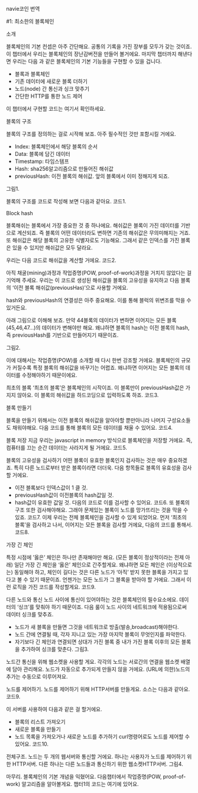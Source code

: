 navie코인 번역

#1: 최소한의 블록체인

소개

블록체인의 기본 컨셉은 아주 간단해요. 공통의 기록을 가진 장부를 모두가 갖는 것이죠. 이 챕터에서 우리는 블록체인의 장난감버전을 만들어 볼거에요. 마지막 챕터까지 해낸다면 우리는 다음 과 같은 블록체인의 기본 기능들을 구현할 수 있을 겁니다.
- 블록과 블록체인
- 기존 데이터에 새로운 블록 더하기
- 노드(node) 간 통신과 싱크 맞추기
- 간단한 HTTP를 통한 노드 제어

이 챕터에서 구현할 코드는 여기서 확인하세요.

블록의 구조

블록의 구조를 정의하는 걸로 시작해 보죠. 아주 필수적인 것만 포함시킬 거에요.
- Index: 블록체인에서 해당 블록의 순서
- Data: 블록에 담긴 데이터
- Timestamp: 타임스템프
- Hash: sha256알고리즘으로 만들어진 해쉬값
- previousHash: 이전 블록의 해쉬값. 앞의 블록에서 이미 정해지게 되죠.

그림1.

블록의 구조를 코드로 작성해 보면 다음과 같아요.
코드1.

Block hash

블록해쉬는 블록에서 가장 중요한 것 중 하나에요. 해쉬값은 블록이 가진 데이터를 기반으로 계산되죠. 즉 블록의 어떤 데이터라도 변하면 기존의 해쉬값은 무의미해지는 거죠. 또 해쉬값은 해당 블록의 고유한 식별자로도 기능해요. 그래서 같은 인덱스를 가진 블록은 있을 수 있지만 해쉬값은 모두 달라요.

우리는 다음 코드로 해쉬값을 계산할 거에요.
코드2.

아직 채굴(mining)과정과 작업증명(POW, proof-of-work)과정을 거치지 않았다는 걸 기억해 주세요. 우리는 이 코드로 생성된 해쉬값을 블록의 고유성을 유지하고 다음 블록의 ‘이전 블록 해쉬값(previousHas)’으로 사용할 거에요.

hash와 previousHash의 연결성은 아주 중요해요. 이를 통해 블럭의 위변조를 막을 수 있거든요.

아래 그림으로 이해해 보죠. 만약 44블록의 데이터가 변하면 이어지는 모든 블록(45,46,47...)의 데이터가 변해야만 해요. 왜냐하면 블록의 hash는 이전 블록의 hash, 즉 previousHash를 기반으로 만들어지기 때문이죠.

그림2.

이에 대해서는 작업증명(POW)를 소개할 때 다시 한번 강조할 거에요. 블록체인의 규모가 커질수록 특정 블록의 해쉬값을 바꾸기는 어렵죠. 왜냐하면 이어지는 모든 블록의 데이터를 수정해야하기 때문이에요.

최초의 블록
‘최초의 블록’은 블록체인의 시작이죠. 이 블록만이 previousHash값은 가지지 않아요. 이 블록의 해쉬값을 하드코딩으로 입력하도록 하죠.
코드3.

블록 만들기

블록을 만들기 위해서는 이전 블록의 해쉬값을 알아야할 뿐만아니라 나머지 구성요소들도 채워야해요. 다음 코드를 통해 블록의 모든 데이터를 채울 수 있어요.
코드4.

블록 저장
지금 우리는 javascript in memory 방식으로 블록체인을 저장할 거에요. 즉, 컴퓨터를 끄는 순간 데이터는 사라지게 될 거에요.
코드5.

블록의 고유성을 검사하기
어떤 블록이 유효한 블록인지 검사하는 것은 매우 중요하겠죠. 특히 다른 노드로부터 받은 블록이라면 더더욱. 다음 항목들로 블록의 유효성을 검사할 거에요.
- 이전 블록보다 인덱스값이 1 클 것.
- previousHash값이 이전블록의 hash값일 것.
- hash값이 유효한 값일 것.
다음의 코드로 이를 검사할 수 있어요.
코드6.
또 블록의 구조 또한 검사해야해요. 그래야 문제있는 블록이 노드를 망가뜨리는 것을 막을 수 있죠.
코드7.
이제 우리는 전체 블록체인을 검사할 수 있게 되었어요. 먼저 ‘최초의 블록’을 검사하고 나서, 이어지는 모든 블록을 검사할 거에요, 다음의 코드를 통해서.
코드8.

가장 긴 체인

특정 시점에 ’옳은’ 체인은 하나만 존재해야만 해요. (모든 블록이 정상적이라는 전제 아래) 일단 가장 긴 체인을 ‘옳은’ 체인으로 간주할게요. 왜냐하면 모든 체인은 (이상적으로는) 동일해야 하고, 체인이 길다는 것은 다른 노드가 ‘아직’ 받지 못한 블록을 가지고 있다고 볼 수 있기 때문이죠. 언젠가는 모든 노드가 그 블록을 받아야 할 거에요. 그래서 이런 로직을 가진 코드를 작성할게요.
코드9.

다른 노드와 통신
노드 사이에 통신이 있어야하는 것은 블록체인의 필수요소에요. 데이터의 ‘싱크’를 맞춰야 하기 때문이죠. 다음 룰이 노드 사이의 네트워크에 적용됨으로써 데이터 싱크를 맞추죠.
- 노드가 새 블록을 만들면 그것을 네트워크로 방출(발송,broadcast)해야한다.
- 노드 간에 연결될 때, 각자 지니고 있는 가장 마지막 블록이 무엇인지를 파악한다.
- 자기보다 긴 체인과 연결되면 상대가 가진 블록 중 내가 가진 블록 이후의 모든 블록을 추가하여 싱크를 맞춘다.
그림3.

노드간 통신을 위해 웹소켓을 사용할 게요. 각각의 노드는 서로간의 연결을 웹소켓 배열에 담아 관리해요. 노드가 자동으로 추가되게 만들지 않을 거에요. (URL에 의한)노드의 추가는 수동으로 이루어져요.

노드를 제어하기.
노드를 제어하기 위해 HTTP서버를 만들게요. 소스는 다음과 같아요.
코드9.

이 서버를 사용하여 다음과 같은 걸 할거에요.
- 블록의 리스트 가져오기
- 새로운 블록을 만들기
- 노드 목록을 가져오거나 새로운 노드를 추가하기
curl명령어로도 노드를 제어할 수 있어요.
코드10.

전체구조.
노드는 두 개의 웹서버와 통신할 거에요. 하나는 사용자가 노드를 제어하기 위한 HTTP서버. 다른 하나는 다른 노드들과 통신하기 위한 웹소켓HTTP서버.
그림4.

마무리.
블록체인의 기본 개념을 익혔어요. 다음챕터에서 작업증명(POW, proof-of-work) 알고리즘을 알아볼게요. 챕터1의 코드는 여기에 있어요.

